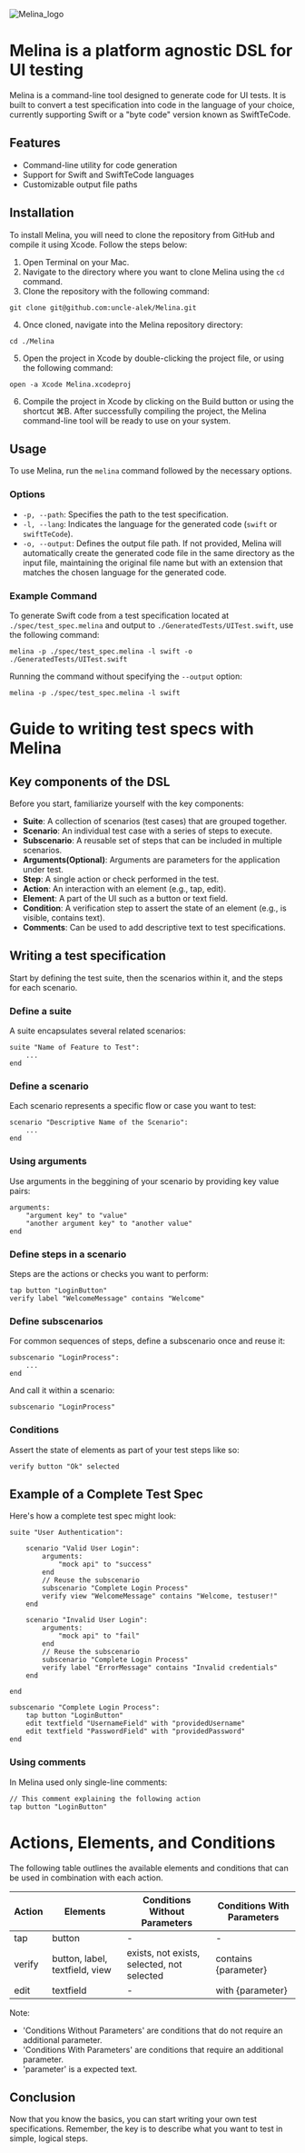 ![Melina_logo](https://user-images.githubusercontent.com/12128692/232309623-ea0a8dab-5c1e-41b5-9674-a497a2b7f4c7.png)


# Melina is a platform agnostic DSL for UI testing

Melina is a command-line tool designed to generate code for UI tests. It is built to convert a test specification into code in the language of your choice, currently supporting Swift or a "byte code" version known as SwiftTeCode.

## Features

- Command-line utility for code generation
- Support for Swift and SwiftTeCode languages
- Customizable output file paths

## Installation

To install Melina, you will need to clone the repository from GitHub and compile it using Xcode. Follow the steps below:

1. Open Terminal on your Mac.
2. Navigate to the directory where you want to clone Melina using the `cd` command.
3. Clone the repository with the following command:
```shell
git clone git@github.com:uncle-alek/Melina.git
```
4. Once cloned, navigate into the Melina repository directory:
```shell
cd ./Melina
```
5. Open the project in Xcode by double-clicking the project file, or using the following command:
```shell
open -a Xcode Melina.xcodeproj
```
6. Compile the project in Xcode by clicking on the Build button or using the shortcut ⌘B.
After successfully compiling the project, the Melina command-line tool will be ready to use on your system.

## Usage

To use Melina, run the `melina` command followed by the necessary options.

### Options

- `-p, --path`: Specifies the path to the test specification.
- `-l, --lang`: Indicates the language for the generated code (`swift` or `swiftTeCode`).
- `-o, --output`: Defines the output file path. If not provided, Melina will automatically create the generated code file in the same directory as the input file, maintaining the original file name but with an extension that matches the chosen language for the generated code.

### Example Command

To generate Swift code from a test specification located at `./spec/test_spec.melina` and output to `./GeneratedTests/UITest.swift`, use the following command:

```shell
melina -p ./spec/test_spec.melina -l swift -o ./GeneratedTests/UITest.swift
```

Running the command without specifying the `--output` option:

```shell
melina -p ./spec/test_spec.melina -l swift
```

# Guide to writing test specs with Melina

## Key components of the DSL

Before you start, familiarize yourself with the key components:

- **Suite**: A collection of scenarios (test cases) that are grouped together.
- **Scenario**: An individual test case with a series of steps to execute.
- **Subscenario**: A reusable set of steps that can be included in multiple scenarios.
- **Arguments(Optional)**: Arguments are parameters for the application under test.
- **Step**: A single action or check performed in the test.
- **Action**: An interaction with an element (e.g., tap, edit).
- **Element**: A part of the UI such as a button or text field.
- **Condition**: A verification step to assert the state of an element (e.g., is visible, contains text).
- **Comments**: Can be used to add descriptive text to test specifications.

## Writing a test specification

Start by defining the test suite, then the scenarios within it, and the steps for each scenario.

### Define a suite

A suite encapsulates several related scenarios:

```
suite "Name of Feature to Test":
    ...
end
```

### Define a scenario

Each scenario represents a specific flow or case you want to test:

```
scenario "Descriptive Name of the Scenario":
    ...
end
```

### Using arguments

Use arguments in the beggining of your scenario by providing key value pairs:

```
arguments:
    "argument key" to "value"
    "another argument key" to "another value"
end
```

### Define steps in a scenario

Steps are the actions or checks you want to perform:

```
tap button "LoginButton"
verify label "WelcomeMessage" contains "Welcome"
```

### Define subscenarios

For common sequences of steps, define a subscenario once and reuse it:

```
subscenario "LoginProcess":
    ...
end
```

And call it within a scenario:

```
subscenario "LoginProcess"
```

### Conditions

Assert the state of elements as part of your test steps like so:

```
verify button "Ok" selected
```

## Example of a Complete Test Spec

Here's how a complete test spec might look:

```
suite "User Authentication":

    scenario "Valid User Login":
        arguments:
            "mock api" to "success"
        end
        // Reuse the subscenario
        subscenario "Complete Login Process"
        verify view "WelcomeMessage" contains "Welcome, testuser!"
    end

    scenario "Invalid User Login":
        arguments:
            "mock api" to "fail"
        end
        // Reuse the subscenario
        subscenario "Complete Login Process"
        verify label "ErrorMessage" contains "Invalid credentials"
    end

end

subscenario "Complete Login Process":
    tap button "LoginButton"
    edit textfield "UsernameField" with "providedUsername"
    edit textfield "PasswordField" with "providedPassword"
end
```

### Using comments

In Melina used only single-line comments:

```
// This comment explaining the following action
tap button "LoginButton"
```

# Actions, Elements, and Conditions

The following table outlines the available elements and conditions that can be used in combination with each action.

| Action  |  Elements                      | Conditions Without Parameters  | Conditions With Parameters |
|---------|--------------------------------|--------------------------------|----------------------------|
| tap     | button                         | -                              | -                          |
| verify  | button, label, textfield, view | exists, not exists,<br>selected, not selected<br>| contains {parameter} |
| edit    | textfield                      | -                              | with {parameter}           |

Note:
- 'Conditions Without Parameters' are conditions that do not require an additional parameter.
- 'Conditions With Parameters' are conditions that require an additional parameter.
- 'parameter' is a expected text.

## Conclusion

Now that you know the basics, you can start writing your own test specifications. Remember, the key is to describe what you want to test in simple, logical steps.
